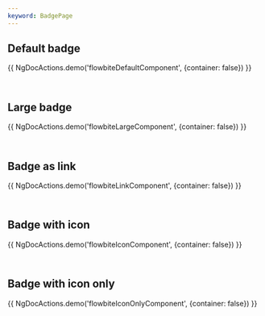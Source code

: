 ```yaml
---
keyword: BadgePage
---
```


## Default badge

{{ NgDocActions.demo('flowbiteDefaultComponent', {container: false}) }}

```html file="./_default.component.ts"#L10-L18 group="default" name="html"

```

```typescript file="./_default.component.ts"#L1-L1 group="default" name="typescript"

```

## Large badge

{{ NgDocActions.demo('flowbiteLargeComponent', {container: false}) }}

```html file="./_large.component.ts"#L10-L50 group="large" name="html"

```

```typescript file="./_large.component.ts"#L1-L1 group="large" name="typescript"

```

## Badge as link

{{ NgDocActions.demo('flowbiteLinkComponent', {container: false}) }}

```html file="./_link.component.ts"#L10-L50 group="link" name="html"

```

```typescript file="./_link.component.ts"#L1-L1 group="link" name="typescript"

```

## Badge with icon

{{ NgDocActions.demo('flowbiteIconComponent', {container: false}) }}

```html file="./_icon.component.ts"#L11-L22 group="icon" name="html"

```

```typescript file="./_icon.component.ts"#L1-L2 group="icon" name="typescript"

```

## Badge with icon only

{{ NgDocActions.demo('flowbiteIconOnlyComponent', {container: false}) }}

```html file="./_icon-only.component.ts"#L11-L32 group="icon-only" name="html"

```

```typescript file="./_icon-only.component.ts"#L1-L2 group="icon-only" name="typescript"

```
